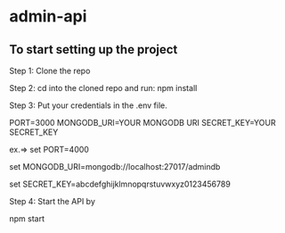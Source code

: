 # admin-api

## To start setting up the project
Step 1: Clone the repo

Step 2: cd into the cloned repo and run:
npm install

Step 3: Put your credentials in the .env file.

PORT=3000
MONGODB_URI=YOUR MONGODB URI
SECRET_KEY=YOUR SECRET_KEY

ex.=>
set PORT=4000

set MONGODB_URI=mongodb://localhost:27017/admindb

set SECRET_KEY=abcdefghijklmnopqrstuvwxyz0123456789


Step 4: Start the API by

npm start
